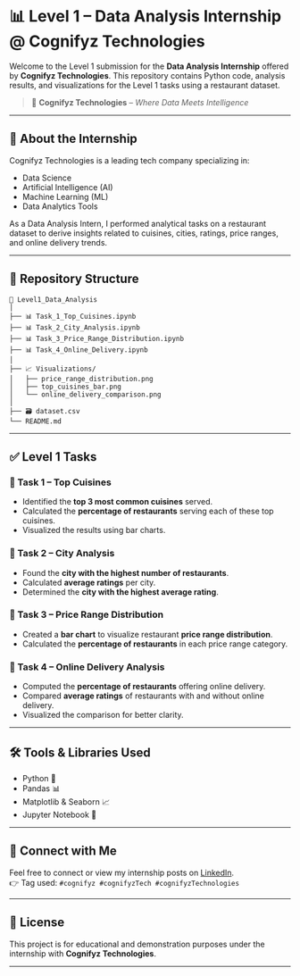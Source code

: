 # 📊 Level 1 – Data Analysis Internship @ Cognifyz Technologies

Welcome to the Level 1 submission for the **Data Analysis Internship** offered by **Cognifyz Technologies**. This repository contains Python code, analysis results, and visualizations for the Level 1 tasks using a restaurant dataset.

> 🧠 **Cognifyz Technologies** – *Where Data Meets Intelligence*

---

## 🚀 About the Internship

Cognifyz Technologies is a leading tech company specializing in:
- Data Science
- Artificial Intelligence (AI)
- Machine Learning (ML)
- Data Analytics Tools

As a Data Analysis Intern, I performed analytical tasks on a restaurant dataset to derive insights related to cuisines, cities, ratings, price ranges, and online delivery trends.

---

## 📁 Repository Structure

```
📂 Level1_Data_Analysis
│
├── 📊 Task_1_Top_Cuisines.ipynb
├── 📊 Task_2_City_Analysis.ipynb
├── 📊 Task_3_Price_Range_Distribution.ipynb
├── 📊 Task_4_Online_Delivery.ipynb
│
├── 📈 Visualizations/
│   ├── price_range_distribution.png
│   ├── top_cuisines_bar.png
│   └── online_delivery_comparison.png
│
├── 🗃️ dataset.csv
└── README.md
```

---

## ✅ Level 1 Tasks

### 📌 Task 1 – Top Cuisines

- Identified the **top 3 most common cuisines** served.
- Calculated the **percentage of restaurants** serving each of these top cuisines.
- Visualized the results using bar charts.

### 📌 Task 2 – City Analysis

- Found the **city with the highest number of restaurants**.
- Calculated **average ratings** per city.
- Determined the **city with the highest average rating**.

### 📌 Task 3 – Price Range Distribution

- Created a **bar chart** to visualize restaurant **price range distribution**.
- Calculated the **percentage of restaurants** in each price range category.

### 📌 Task 4 – Online Delivery Analysis

- Computed the **percentage of restaurants** offering online delivery.
- Compared **average ratings** of restaurants with and without online delivery.
- Visualized the comparison for better clarity.

---

## 🛠️ Tools & Libraries Used

- Python 🐍
- Pandas 📊
- Matplotlib & Seaborn 📈
- Jupyter Notebook 📓

---

## 🔗 Connect with Me

Feel free to connect or view my internship posts on [LinkedIn](https://www.linkedin.com).  
👉 Tag used: `#cognifyz #cognifyzTech #cognifyzTechnologies`

---

## 📄 License

This project is for educational and demonstration purposes under the internship with **Cognifyz Technologies**.

---
